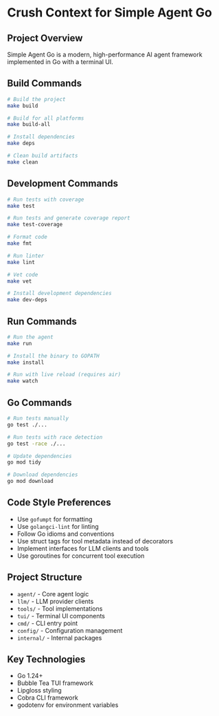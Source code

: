 # Crush Context for Simple Agent Go

## Project Overview
Simple Agent Go is a modern, high-performance AI agent framework implemented in Go with a terminal UI.

## Build Commands
```bash
# Build the project
make build

# Build for all platforms
make build-all

# Install dependencies
make deps

# Clean build artifacts
make clean
```

## Development Commands
```bash
# Run tests with coverage
make test

# Run tests and generate coverage report
make test-coverage

# Format code
make fmt

# Run linter
make lint

# Vet code
make vet

# Install development dependencies
make dev-deps
```

## Run Commands
```bash
# Run the agent
make run

# Install the binary to GOPATH
make install

# Run with live reload (requires air)
make watch
```

## Go Commands
```bash
# Run tests manually
go test ./...

# Run tests with race detection
go test -race ./...

# Update dependencies
go mod tidy

# Download dependencies
go mod download
```

## Code Style Preferences
- Use `gofumpt` for formatting
- Use `golangci-lint` for linting
- Follow Go idioms and conventions
- Use struct tags for tool metadata instead of decorators
- Implement interfaces for LLM clients and tools
- Use goroutines for concurrent tool execution

## Project Structure
- `agent/` - Core agent logic
- `llm/` - LLM provider clients
- `tools/` - Tool implementations
- `tui/` - Terminal UI components
- `cmd/` - CLI entry point
- `config/` - Configuration management
- `internal/` - Internal packages

## Key Technologies
- Go 1.24+
- Bubble Tea TUI framework
- Lipgloss styling
- Cobra CLI framework
- godotenv for environment variables